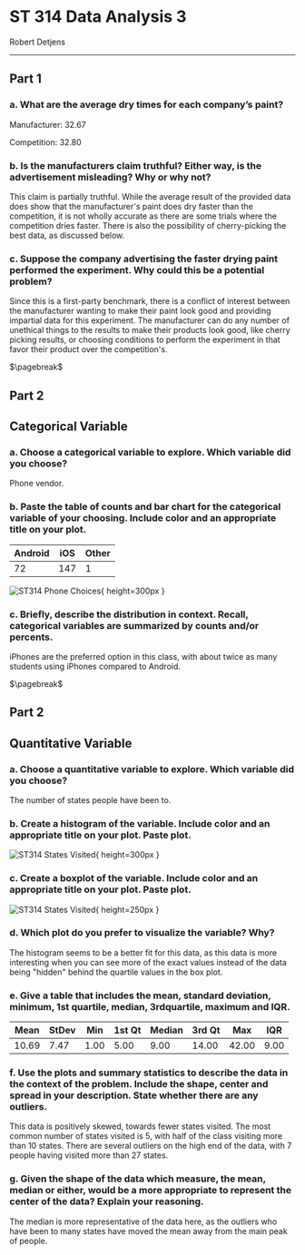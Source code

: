# ST 314 Data Analysis 3

Robert Detjens

---

## Part 1

### a. What are the average dry times for each company’s paint?

Manufacturer: 32.67

Competition: 32.80

### b. Is the manufacturers claim truthful? Either way, is the advertisement misleading? Why or why not?

This claim is partially truthful. While the average result of the provided data does show that the manufacturer's paint does dry faster than the competition, it is not wholly accurate as there are some trials where the competition dries faster. There is also the possibility of cherry-picking the best data, as discussed below.

### c. Suppose the company advertising the faster drying paint performed the experiment. Why could this be a potential problem?

Since this is a first-party benchmark, there is a conflict of interest between the manufacturer wanting to make their paint look good and providing impartial data for this experiment. The manufacturer can do any number of unethical things to the results to make their products look good, like cherry picking results, or choosing conditions to perform the experiment in that favor their product over the competition's.

$\pagebreak$

## Part 2

## Categorical Variable

### a. Choose a categorical variable to explore. Which variable did you choose?

Phone vendor.

### b. Paste the table of counts and bar chart for the categorical variable of your choosing. Include color and an appropriate title on your plot.

| Android | iOS | Other |
|---------|-----|-------|
| 72      | 147 | 1     |

![ST314 Phone Choices](https://i.imgur.com/Z9fVd0S.png){ height=300px }

### c. Briefly, describe the distribution in context. Recall, categorical variables are summarized by counts and/or percents.

iPhones are the preferred option in this class, with about twice as many students using iPhones compared to Android.

$\pagebreak$

## Part 2

## Quantitative Variable

### a. Choose a quantitative variable to explore. Which variable did you choose?

The number of states people have been to.

### b. Create a histogram of the variable. Include color and an appropriate title on your plot. Paste plot.

![ST314 States Visited](https://i.imgur.com/rT3kgk2.png){ height=300px }

### c. Create a boxplot of the variable. Include color and an appropriate title on your plot. Paste plot.

![ST314 States Visited](https://i.imgur.com/n0E9XVo.png){ height=250px }

### d. Which plot do you prefer to visualize the variable? Why?

The histogram seems to be a better fit for this data, as this data is more interesting when you can see more of the exact values instead of the data being "hidden" behind the quartile values in the box plot.

### e. Give a table that includes the mean, standard deviation, minimum, 1st quartile, median, 3rdquartile, maximum and IQR.

| Mean  | StDev | Min  | 1st Qt | Median | 3rd Qt | Max   | IQR  |
|-------|-------|------|--------|--------|--------|-------|------|
| 10.69 | 7.47  | 1.00 | 5.00   | 9.00   | 14.00  | 42.00 | 9.00 |

### f. Use the plots and summary statistics to describe the data in the context of the problem. Include the shape, center and spread in your description. State whether there are any outliers.

This data is positively skewed, towards fewer states visited. The most common number of states visited is 5, with half of the class visiting more than 10 states. There are several outliers on the high end of the data, with 7 people having visited more than 27 states.

### g. Given the shape of the data which measure, the mean, median or either, would be a more appropriate to represent the center of the data? Explain your reasoning.

The median is more representative of the data here, as the outliers who have been to many states have moved the mean away from the main peak of people.
